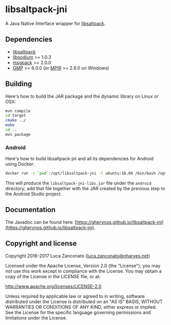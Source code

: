 libsaltpack-jni
===============
A Java Native Interface wrapper for [libsaltpack](https://github.com/Gherynos/libsaltpack).

Dependencies
------------

* [libsaltpack](https://github.com/Gherynos/libsaltpack)
* [libsodium](https://download.libsodium.org/doc/) >= 1.0.3
* [msgpack](https://github.com/msgpack/msgpack-c) >= 2.0.0
* [GMP](https://gmplib.org/) >= 6.0.0 (or [MPIR](http://mpir.org/) >= 2.6.0 on Windows)

Building
--------

Here's how to build the JAR package and the dynamic library on Linux or OSX:

```bash
mvn compile
cd target
cmake ../
make
cd ..
mvn package
```

### Android

Here's how to build libsaltpack-jni and all its dependencies for Android using Docker:

```bash
docker run -v `pwd`:/opt/libsaltpack-jni -t ubuntu:16.04 /bin/bash /opt/libsaltpack-jni/android/compile.sh
```

This will produce the `libsaltpack-jni-libs.jar` file under the `android` directory; add that file together with the JAR created by the previous step to the Android Studio project.

Documentation
-------------

The Javadoc can be found here: [https://gherynos.github.io/libsaltpack-jni](https://gherynos.github.io/libsaltpack-jni).

Copyright and license
---------------------

Copyright 2016-2017 Luca Zanconato (<luca.zanconato@nharyes.net>)

Licensed under the Apache License, Version 2.0 (the "License");
you may not use this work except in compliance with the License.
You may obtain a copy of the License in the LICENSE file, or at:

   http://www.apache.org/licenses/LICENSE-2.0

Unless required by applicable law or agreed to in writing, software
distributed under the License is distributed on an "AS IS" BASIS,
WITHOUT WARRANTIES OR CONDITIONS OF ANY KIND, either express or implied.
See the License for the specific language governing permissions and
limitations under the License.